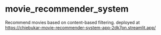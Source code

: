 # movie_recommender_system
Recommend movies based on content-based filtering.
deployed at https://chiebukar-movie-recommender-system-app-2dk7pn.streamlit.app/
